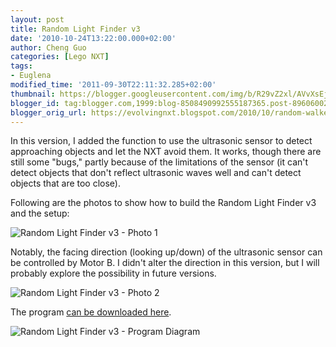 ```yaml
---
layout: post
title: Random Light Finder v3
date: '2010-10-24T13:22:00.000+02:00'
author: Cheng Guo
categories: [Lego NXT]
tags:
- Euglena
modified_time: '2011-09-30T22:11:32.285+02:00'
thumbnail: https://blogger.googleusercontent.com/img/b/R29vZ2xl/AVvXsEjdliZJivjPpFVvBsNPm54hrNFVpGKB5mfh-BugbwKGZKjR5RdgWP41Y0RUCDVKfz6y0fm7D1WVVi4ABp3WrlyqDNycTz3knSV8uyK8juPaJY0XKv7yycdfVJyhOITgnbQ231XsQ4n3aA/s72-c/p1030367.jpg
blogger_id: tag:blogger.com,1999:blog-8508490992555187365.post-8960600201362967593
blogger_orig_url: https://evolvingnxt.blogspot.com/2010/10/random-walker-v3.html
---
```

In this version, I added the function to use the ultrasonic sensor to detect approaching objects and let the NXT avoid them. It works, though there are still some "bugs," partly because of the limitations of the sensor (it can't detect objects that don't reflect ultrasonic waves well and can't detect objects that are too close).

Following are the photos to show how to build the Random Light Finder v3 and the setup:

![Random Light Finder v3 - Photo 1](https://blogger.googleusercontent.com/img/b/R29vZ2xl/AVvXsEjdliZJivjPpFVvBsNPm54hrNFVpGKB5mfh-BugbwKGZKjR5RdgWP41Y0RUCDVKfz6y0fm7D1WVVi4ABp3WrlyqDNycTz3knSV8uyK8juPaJY0XKv7yycdfVJyhOITgnbQ231XsQ4n3aA/s400/p1030367.jpg)

Notably, the facing direction (looking up/down) of the ultrasonic sensor can be controlled by Motor B. I didn't alter the direction in this version, but I will probably explore the possibility in future versions.

![Random Light Finder v3 - Photo 2](https://blogger.googleusercontent.com/img/b/R29vZ2xl/AVvXsEhKpkq81UuUl9km-cvAnijqii0Swd-xXVLlowsue-M6Go1FS_8F5GSOXZoJGsj76mWpH8gGFOA9_Gz38_1ToizDIzWZy3GfgZshGFhLiRWiY0gOtC0J0ABJO2yM2v9VHW1QAR-PJacz1Q/s400/p1030369.jpg)

The program [can be downloaded here](https://code.google.com/p/evolvingnxt/downloads/detail?name=Random%20Light%20Finder%20v3.rbt&amp;can=2&amp;q=).

![Random Light Finder v3 - Program Diagram](https://blogger.googleusercontent.com/img/b/R29vZ2xl/AVvXsEh4DLvl1T00J3UUmABMckelOiY5QnJa6SGcx-KqPfUJoeAGmO-L4yYMOaJ_Ja0Yknx6RXhqWv-uiQo9-9JCPnI5ctfEtN4Ll79Y7MK0wqGSgin66HEUe7zG6uF6gfKhUHJwKzHUqdFHXw/s640/random-light-finder-v3d.png)
